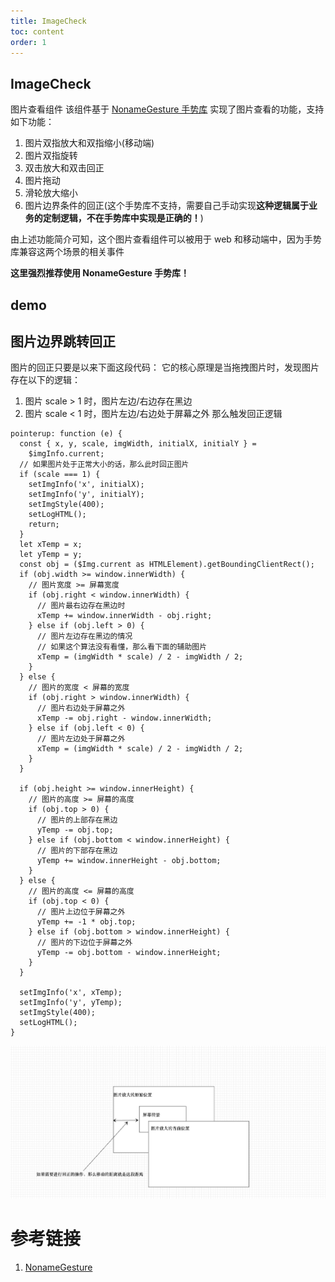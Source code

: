 ```yaml
---
title: ImageCheck
toc: content
order: 1
---
```


## ImageCheck

图片查看组件
该组件基于 [NonameGesture 手势库](https://github.com/18223781723/noname-gesture) 实现了图片查看的功能，支持如下功能：

1. 图片双指放大和双指缩小(移动端)
2. 图片双指旋转
3. 双击放大和双击回正
4. 图片拖动
5. 滑轮放大缩小
6. 图片边界条件的回正(这个手势库不支持，需要自己手动实现**这种逻辑属于业务的定制逻辑，不在手势库中实现是正确的！**)

由上述功能简介可知，这个图片查看组件可以被用于 web 和移动端中，因为手势库兼容这两个场景的相关事件

**这里强烈推荐使用 NonameGesture 手势库！**

## demo

<code src="./demo/ImageCheck/demo1.tsx"></code>

## 图片边界跳转回正

图片的回正只要是以来下面这段代码：
它的核心原理是当拖拽图片时，发现图片存在以下的逻辑：

1. 图片 scale > 1 时，图片左边/右边存在黑边
2. 图片 scale < 1 时，图片左边/右边处于屏幕之外
   那么触发回正逻辑

```
pointerup: function (e) {
  const { x, y, scale, imgWidth, initialX, initialY } =
    $imgInfo.current;
  // 如果图片处于正常大小的话，那么此时回正图片
  if (scale === 1) {
    setImgInfo('x', initialX);
    setImgInfo('y', initialY);
    setImgStyle(400);
    setLogHTML();
    return;
  }
  let xTemp = x;
  let yTemp = y;
  const obj = ($Img.current as HTMLElement).getBoundingClientRect();
  if (obj.width >= window.innerWidth) {
    // 图片宽度 >= 屏幕宽度
    if (obj.right < window.innerWidth) {
      // 图片最右边存在黑边时
      xTemp += window.innerWidth - obj.right;
    } else if (obj.left > 0) {
      // 图片左边存在黑边的情况
      // 如果这个算法没有看懂，那么看下面的辅助图片
      xTemp = (imgWidth * scale) / 2 - imgWidth / 2;
    }
  } else {
    // 图片的宽度 < 屏幕的宽度
    if (obj.right > window.innerWidth) {
      // 图片右边处于屏幕之外
      xTemp -= obj.right - window.innerWidth;
    } else if (obj.left < 0) {
      // 图片左边处于屏幕之外
      xTemp = (imgWidth * scale) / 2 - imgWidth / 2;
    }
  }

  if (obj.height >= window.innerHeight) {
    // 图片的高度 >= 屏幕的高度
    if (obj.top > 0) {
      // 图片的上部存在黑边
      yTemp -= obj.top;
    } else if (obj.bottom < window.innerHeight) {
      // 图片的下部存在黑边
      yTemp += window.innerHeight - obj.bottom;
    }
  } else {
    // 图片的高度 <= 屏幕的高度
    if (obj.top < 0) {
      // 图片上边位于屏幕之外
      yTemp += -1 * obj.top;
    } else if (obj.bottom > window.innerHeight) {
      // 图片的下边位于屏幕之外
      yTemp -= obj.bottom - window.innerHeight;
    }
  }

  setImgInfo('x', xTemp);
  setImgInfo('y', yTemp);
  setImgStyle(400);
  setLogHTML();
}
```

![](../images/imageCheck.png)

# 参考链接

1. [NonameGesture](https://github.com/18223781723/noname-gesture)
